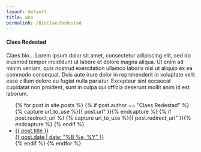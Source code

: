```yaml
---
layout: default
title: who
permalink: /BioClaesRedestad
---
```


<h4>Claes Redestad</h4>

<div>Claes bio... Lorem ipsum dolor sit amet, consectetur adipiscing elit, sed do eiusmod tempor incididunt ut labore et dolore magna aliqua. Ut enim ad minim veniam, quis nostrud exercitation ullamco laboris nisi ut aliquip ex ea commodo consequat. Duis aute irure dolor in reprehenderit in voluptate velit esse cillum dolore eu fugiat nulla pariatur. Excepteur sint occaecat cupidatat non proident, sunt in culpa qui officia deserunt mollit anim id est laborum.</div>


  <ul>	  
  {% for post in site.posts %}
  {% if post.author == "Claes Redestad" %}
	{% capture url_to_use %}{{ post.url" }}{% endcapture %}
        {% if post.redirect_url %}
           {% capture url_to_use %}{{ post.redirect_url" }}{% endcapture %}
        {% endif %}
	<li><a href="{{ site.baseurl }} {{ url_to_use }}">{{ post.title }}
	    <div class="date">{{ post.date | date: "%B %e, %Y" }}</div></a>
	</li>
  {% endif %}
  {% endfor %}
  </ul>
